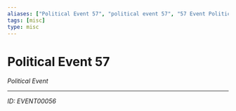 ```yaml
---
aliases: ["Political Event 57", "political event 57", "57 Event Political"]
tags: [misc]
type: misc
---
```


# Political Event 57

*Political Event*

---
*ID: EVENT00056*
